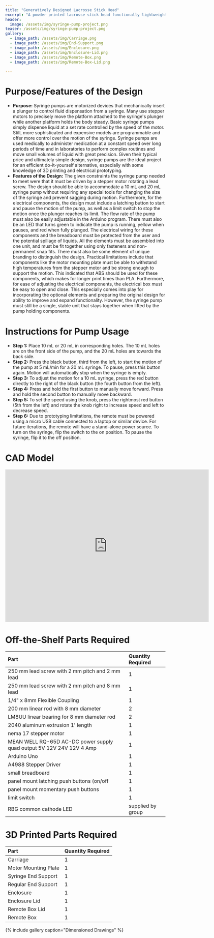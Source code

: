 ```yaml
---
title: "Generatively Designed Lacrosse Stick Head"
excerpt: "A powder printed lacrosse stick head functionally lightweighted through generative design "
header:
  image: /assets/img/syringe-pump-project.png  
teaser: /assets/img/syringe-pump-project.png 
gallery:
  - image_path: /assets/img/Carriage.png
  - image_path: /assets/img/End-Support.png
  - image_path: /assets/img/Enclosure.png
  - image_path: /assets/img/Enclosure-Lid.png
  - image_path: /assets/img/Remote-Box.png
  - image_path: /assets/img/Remote-Box-Lid.png

---
```


# Purpose/Features of the Design

* **Purpose:** Syringe pumps are motorized devices that mechanically insert a plunger to control fluid dispensation from a syringe. Many use stepper motors to precisely move the platform attached to the syringe's plunger while another platform holds the body steady. Basic syringe pumps simply dispense liquid at a set rate controlled by the speed of the motor. Still, more sophisticated and expensive models are programmable and offer more control over the motion of the syringe. Syringe pumps are used medically to administer medication at a constant speed over long periods of time and in laboratories to perform complex routines and move small volumes of liquid with great precision. Given their typical price and ultimately simple design, syringe pumps are the ideal project for an efficient do-it-yourself alternative, especially with some knowledge of 3D printing and electrical prototyping.
* **Features of the Design:** The given constraints the syringe pump needed to meet were that it must be driven by a stepper motor rotating a lead screw. The design should be able to accommodate a 10 mL and 20 mL syringe pump without requiring any special tools for changing the size of the syringe and prevent sagging during motion. Furthermore, for the electrical components, the design must include a latching button to start and pause the motion of the pump, as well as a limit switch to stop the motion once the plunger reaches its limit. The flow rate of the pump must also be easily adjustable in the Arduino program. There must also be an LED that turns green to indicate the pump is running, yellow when pauses, and red when fully plunged. The electrical wiring for these components and the breadboard must be protected from the user and the potential spillage of liquids. All the elements must be assembled into one unit, and must be fit together using only fasteners and non-permanent snap fits. There must also be some element of unique branding to distinguish the design. Practical limitations include that components like the motor mounting plate must be able to withstand high temperatures from the stepper motor and be strong enough to support the motion. This indicated that ABS should be used for these components, which makes for longer print times than PLA. Furthermore, for ease of adjusting the electrical components, the electrical box must be easy to open and close. This especially comes into play for incorporating the optional elements and preparing the original design for ability to improve and expand functionality. However, the syringe pump must still be a single, stable unit that stays together when lifted by the pump holding components. 

# Instructions for Pump Usage

* **Step 1:** Place 10 mL or 20 mL in corresponding holes. The 10 mL holes are on the front side of the pump, and the 20 mL holes are towards the back side.
* **Step 2:** Press the black button, third from the left, to start the motion of the pump at 5 mL/min for a 20 mL syringe. To pause, press this button again. Motion will automatically stop when the syringe is empty.
* **Step 3:** To adjust the motion for a 10 mL syringe, press the red button directly to the right of the black button (the fourth button from the left).
* **Step 4:** Press and hold the first button to manually move forward. Press and hold the second button to manually move backward.
* **Step 5:** To set the speed using the knob, press the rightmost red button (5th from the left) and rotate the knob right to increase speed and left to decrease speed.
* **Step 6:** Due to prototyping limitations, the remote must be powered using a micro USB cable connected to a laptop or similar device. For future iterations, the remote will have a stand-alone power source. To turn on the syringe, flip the switch to the on position. To pause the syringe, flip it to the off position. 

# CAD Model
<iframe src="https://vanderbilt643.autodesk360.com/shares/public/SH286ddQT78850c0d8a41d57d79980bb9458?mode=embed" width="640" height="480" allowfullscreen="true" webkitallowfullscreen="true" mozallowfullscreen="true"  frameborder="0"></iframe> 

# Off-the-Shelf Parts Required

| Part | Quantity Required |
| :-- | :-- |
| 250 mm lead screw with 2 mm pitch and 2 mm lead | 1 |
| 250 mm lead screw with 2 mm pitch and 8 mm lead | 1 | 
| 1/4" x 8mm Flexible Coupling | 1 |
| 200 mm linear rod with 8 mm diameter | 2 |
| LM8UU linear bearing for 8 mm diameter rod | 2 |
| 2040 aluminum extrusion 1' length | 1 | 
| nema 17 stepper motor | 1 | 
| MEAN WELL RQ-65D AC-DC power supply quad output 5V 12V 24V 12V 4 Amp | 1 | 
| Arduino Uno | 1 | 
| A4988 Stepper Driver | 1 | 
| small breadboard | 1 | 
| panel mount latching push buttons (on/off | 1 | 
| panel mount momentary push buttons | 1 |
| limit switch | 1 | 
| RBG common cathode LED | supplied by group |

# 3D Printed Parts Required

| Part | Quantity Required |
| :-- | :-- |
| Carriage | 1 | 
| Motor Mounting Plate | 1 | 
| Syringe End Support | 1 | 
| Regular End Support | 1 | 
| Enclosure | 1 | 
| Enclosure Lid | 1 |
| Remote Box Lid | 1 | 
| Remote Box | 1 | 

{% include gallery caption="Dimensioned Drawings" %}
